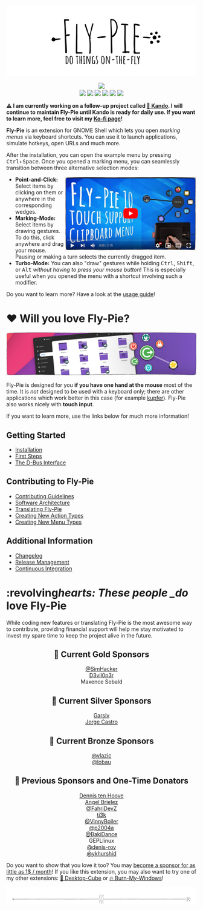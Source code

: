 <!--
SPDX-FileCopyrightText: Simon Schneegans <code@simonschneegans.de>
SPDX-License-Identifier: CC-BY-4.0
-->

<p align="center">
  <img src ="docs/pics/logo.gif" />
</p>

<p align="center">
  <a href="https://extensions.gnome.org/extension/3433/fly-pie"><img src="https://img.shields.io/badge/Download-extensions.gnome.org-e67f4d.svg?logo=gnome&logoColor=lightgrey&labelColor=303030" /></a>
  <br />
  <a href="https://github.com/Schneegans/Fly-Pie/actions"><img src="https://github.com/Schneegans/Fly-Pie/workflows/Checks/badge.svg?branch=main" /></a>
  <a href="https://api.reuse.software/info/github.com/Schneegans/Fly-Pie"><img src="https://api.reuse.software/badge/github.com/Schneegans/Fly-Pie" /></a>
  <a href="https://hosted.weblate.org/engage/fly-pie/"><img src="https://img.shields.io/weblate/progress/fly-pie?label=Translated&logo=weblate&logoColor=lightgray&labelColor=303030" /></a>
  <a href="LICENSE"><img src="https://img.shields.io/badge/License-MIT-purple.svg?labelColor=303030" /></a>
  <a href="scripts/cloc.sh"><img src="https://img.shields.io/endpoint?url=https://gist.githubusercontent.com/Schneegans/8f6459c2417de7534f64d98360dde865/raw/loc.json" /></a>
  <a href="scripts/cloc.sh"><img src="https://img.shields.io/endpoint?url=https://gist.githubusercontent.com/Schneegans/8f6459c2417de7534f64d98360dde865/raw/comments.json" /></a>
</p>

**:warning: I am currently working on a follow-up project called [🥧 Kando](https://github.com/kando-menu/kando). I will continue to maintain Fly-Pie until Kando is ready for daily use. If you want to learn more, feel free to visit my [Ko-fi page](https://ko-fi.com/schneegans)!**

**Fly-Pie** is an extension for GNOME Shell which lets you open _marking menus_ via keyboard shortcuts.
You can use it to launch applications, simulate hotkeys, open URLs and much more.

After the installation, you can open the example menu by pressing <kbd>Ctrl</kbd>+<kbd>Space</kbd>.
Once you opened a marking menu, you can seamlessly transition between three alternative selection modes:

<a href="https://youtu.be/BGXtckqhEIk"><img align="right" width="350px" src ="docs/pics/player6.jpg" /></a>

- **Point-and-Click:** Select items by clicking on them or anywhere in the corresponding wedges.
- **Marking-Mode:** Select items by drawing gestures. To do this, click anywhere and drag your mouse. Pausing or making a turn selects the currently dragged item.
- **Turbo-Mode:** You can also "draw" gestures while holding <kbd>Ctrl</kbd>, <kbd>Shift</kbd>, or <kbd>Alt</kbd> _without having to press your mouse button_! This is especially useful when you opened the menu with a shortcut involving such a modifier.

Do you want to learn more? Have a look at the [usage guide](docs/first-steps.md)!

# :heart: Will you love Fly-Pie?

<p align="center">
  <img src ="docs/pics/banner-05.jpg" />
</p>

Fly-Pie is designed for you **if you have one hand at the mouse** most of the time.
It is _not_ designed to be used with a keyboard only; there are other
applications which work better in this case (for example [kupfer](https://github.com/kupferlauncher/kupfer)).
Fly-Pie also works nicely with **touch input**.

If you want to learn more, use the links below for much more information!

## Getting Started

- [Installation](docs/installation.md)
- [First Steps](docs/first-steps.md)
- [The D-Bus Interface](docs/dbus-interface.md)

## Contributing to Fly-Pie

- [Contributing Guidelines](docs/contributing.md)
- [Software Architecture](docs/software-architecture.md)
- [Translating Fly-Pie](docs/translating.md)
- [Creating New Action Types](docs/creating-actions.md)
- [Creating New Menu Types](docs/creating-menus.md)

## Additional Information

- [Changelog](docs/changelog.md)
- [Release Management](docs/release-management.md)
- [Continuous Integration](docs/continuous-integration.md)

# :revolving*hearts: These people \_do* love Fly-Pie

While coding new features or translating Fly-Pie is the most awesome way to contribute, providing financial support will help me stay motivated to invest my spare time to keep the project alive in the future.

<h2 align="center">🥇 Current Gold Sponsors</h2>
<p align="center">
  <a href="https://github.com/SimHacker">@SimHacker</a><br>
  <a href="https://github.com/D3vil0p3r">D3vil0p3r</a><br>
  Maxence Sebald<br>
</p>

<h2 align="center">🥈 Current Silver Sponsors</h2>
<p align="center">
  <a href="https://www.llorachdevs.com/Home">Garsiv</a><br>
  <a href="https://github.com/castrojo">Jorge Castro</a>
</p>

<h2 align="center">🥉 Current Bronze Sponsors</h2>
<p align="center">
  <a href='https://github.com/vlazic'>@vlazic</a><br>
  <a href="https://github.com/lobau">@lobau</a>
</p>

<h2 align="center">🏅 Previous Sponsors and One-Time Donators</h2>
<p align="center">
  <a href="https://github.com/dennis1248">Dennis ten Hoove</a><br>
  <a href='https://github.com/AngelBrielez'>Angel Brielez</a><br>
  <a href="https://github.com/FahriDevZ">@FahriDevZ</a><br>
  <a href="https://twitter.com/tjiiik">tj3k</a><br>
  <a href="https://github.com/VinnyBoiler">@VinnyBoiler</a><br>
  <a href="https://github.com/p2004a">@p2004a</a><br>
  <a href="https://github.com/BakiDance">@BakiDance</a><br>
  GEPLlinux<br>
  <a href="https://github.com/denis-roy">@denis-roy</a><br>
  <a href="https://github.com/ykhurshid">@ykhurshid</a>
</p>

Do you want to show that you love it too? You may <a href="https://github.com/sponsors/Schneegans">become a sponsor for as little as 1$ / month</a>!
If you like this extension, you may also want to try one of my other extensions: [🧊 Desktop-Cube](https://github.com/Schneegans/Desktop-Cube) or [🔥 Burn-My-Windows](https://github.com/Schneegans/Burn-My-Windows/)!

<p align="center"><img src ="docs/pics/hr.svg" /></p>
